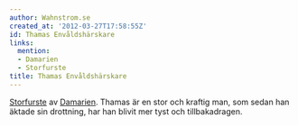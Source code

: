 ```yaml
---
author: Wahnstrom.se
created_at: '2012-03-27T17:58:55Z'
id: Thamas Envåldshärskare
links:
  mention:
  - Damarien
  - Storfurste
title: Thamas Envåldshärskare
---
```


[Storfurste] av [Damarien]. Thamas är en stor och kraftig man, som sedan han äktade sin drottning,
har han blivit mer tyst och tillbakadragen.

  [Storfurste]: Storfurste
  [Damarien]: Damarien